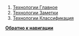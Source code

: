 1. [Технологии Главное](/Frontier_main/Technology/Tech-Main)
2. [Технологии Заметки](/Frontier_main/Technology/Tech-Remarks)
3. [Технологии Классификация](/Frontier_main/Technology/Tech-Classification)

[**Обратно к навигации**](/index.md)


